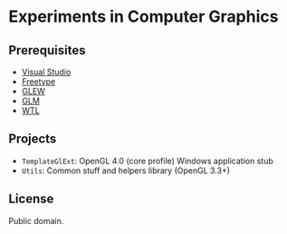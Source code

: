 # Experiments in Computer Graphics

## Prerequisites

* [Visual Studio](https://www.visualstudio.com/vs/community/)
* [Freetype](https://www.freetype.org/)
* [GLEW](https://github.com/nigels-com/glew/)
* [GLM](https://github.com/g-truc/glm/)
* [WTL](https://sourceforge.net/projects/wtl/)

## Projects

* `TemplateGlExt`: OpenGL 4.0 (core profile) Windows application stub
* `Utils`: Common stuff and helpers library (OpenGL 3.3+)

## License

Public domain.
